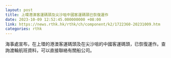 ```yaml
---
layout: post
title: 上環港澳客運碼頭及尖沙咀中國客運碼頭已恢復運作
date: 2023-10-09 12:52:45.000000000 +08:00
link: https://news.rthk.hk/rthk/ch/component/k2/1722360-20231009.htm
categories: rthk
---
```


海事處宣布，在上環的港澳客運碼頭及在尖沙咀的中國客運碼頭，已恢復運作。查詢渡輪航班資料，可以直接聯絡有關船公司。

